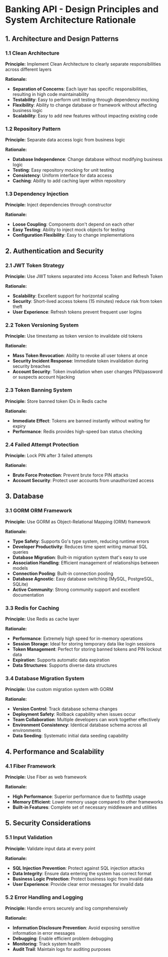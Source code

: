 # Banking API - Design Principles and System Architecture Rationale

## 1. Architecture and Design Patterns

### 1.1 Clean Architecture
**Principle:** Implement Clean Architecture to clearly separate responsibilities across different layers

**Rationale:**
- **Separation of Concerns**: Each layer has specific responsibilities, resulting in high code maintainability
- **Testability**: Easy to perform unit testing through dependency mocking
- **Flexibility**: Ability to change database or framework without affecting business logic
- **Scalability**: Easy to add new features without impacting existing code

### 1.2 Repository Pattern
**Principle:** Separate data access logic from business logic

**Rationale:**
- **Database Independence**: Change database without modifying business logic
- **Testing**: Easy repository mocking for unit testing
- **Consistency**: Uniform interface for data access
- **Caching**: Ability to add caching layer within repository

### 1.3 Dependency Injection
**Principle:** Inject dependencies through constructor

**Rationale:**
- **Loose Coupling**: Components don't depend on each other
- **Easy Testing**: Ability to inject mock objects for testing
- **Configuration Flexibility**: Easy to change implementations

## 2. Authentication and Security

### 2.1 JWT Token Strategy
**Principle:** Use JWT tokens separated into Access Token and Refresh Token

**Rationale:**
- **Scalability**: Excellent support for horizontal scaling
- **Security**: Short-lived access tokens (15 minutes) reduce risk from token theft
- **User Experience**: Refresh tokens prevent frequent user logins

### 2.2 Token Versioning System
**Principle:** Use timestamp as token version to invalidate old tokens

**Rationale:**
- **Mass Token Revocation**: Ability to revoke all user tokens at once
- **Security Incident Response**: Immediate token invalidation during security breaches
- **Account Security**: Token invalidation when user changes PIN/password or suspects account hijacking

### 2.3 Token Banning System
**Principle:** Store banned token IDs in Redis cache

**Rationale:**
- **Immediate Effect**: Tokens are banned instantly without waiting for expiry
- **Performance**: Redis provides high-speed ban status checking

### 2.4 Failed Attempt Protection
**Principle:** Lock PIN after 3 failed attempts

**Rationale:**
- **Brute Force Protection**: Prevent brute force PIN attacks
- **Account Security**: Protect user accounts from unauthorized access

## 3. Database

### 3.1 GORM ORM Framework
**Principle:** Use GORM as Object-Relational Mapping (ORM) framework

**Rationale:**
- **Type Safety**: Supports Go's type system, reducing runtime errors
- **Developer Productivity**: Reduces time spent writing manual SQL queries
- **Database Migration**: Built-in migration system that's easy to use
- **Association Handling**: Efficient management of relationships between models
- **Connection Pooling**: Built-in connection pooling
- **Database Agnostic**: Easy database switching (MySQL, PostgreSQL, SQLite)
- **Active Community**: Strong community support and excellent documentation

### 3.3 Redis for Caching
**Principle:** Use Redis as cache layer

**Rationale:**
- **Performance**: Extremely high speed for in-memory operations
- **Session Storage**: Ideal for storing temporary data like login sessions
- **Token Management**: Perfect for storing banned tokens and PIN lockout data
- **Expiration**: Supports automatic data expiration
- **Data Structures**: Supports diverse data structures

### 3.4 Database Migration System
**Principle:** Use custom migration system with GORM

**Rationale:**
- **Version Control**: Track database schema changes
- **Deployment Safety**: Rollback capability when issues occur
- **Team Collaboration**: Multiple developers can work together effectively
- **Environment Consistency**: Identical database schema across all environments
- **Data Seeding**: Systematic initial data seeding capability

## 4. Performance and Scalability

### 4.1 Fiber Framework
**Principle:** Use Fiber as web framework

**Rationale:**
- **High Performance**: Superior performance due to fasthttp usage
- **Memory Efficient**: Lower memory usage compared to other frameworks
- **Built-in Features**: Complete set of necessary middleware and utilities

## 5. Security Considerations

### 5.1 Input Validation
**Principle:** Validate input data at every point

**Rationale:**
- **SQL Injection Prevention**: Protect against SQL injection attacks
- **Data Integrity**: Ensure data entering the system has correct format
- **Business Logic Protection**: Protect business logic from invalid data
- **User Experience**: Provide clear error messages for invalid data

### 5.2 Error Handling and Logging
**Principle:** Handle errors securely and log comprehensively

**Rationale:**
- **Information Disclosure Prevention**: Avoid exposing sensitive information in error messages
- **Debugging**: Enable efficient problem debugging
- **Monitoring**: Track system health
- **Audit Trail**: Maintain logs for auditing purposes
